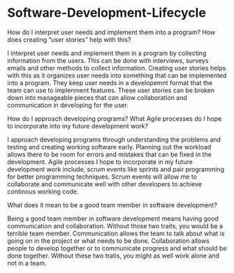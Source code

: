 # Software-Development-Lifecycle

How do I interpret user needs and implement them into a program? How does creating “user stories” help with this?

I interpret user needs and implement them in a program by collecting information from the users. This can be done with
interviews, surveys emails and other methods to collect information. Creating user stories helps with this as it organizes user needs
into something that can be implemented into a program. They keep user needs in a developemnt format that the team can use to implenment features.
These user stories can be broken down into manageable pieces that can allow collaboration and communication in developing
for the user.

How do I approach developing programs? What Agile processes do I hope to incorporate into my future development work?

I approach developing programs through understanding the problems and testing and creating working software early.
Planning out the workload allows there to be room for errors and mistakes that can be fixed in the development.
Agile processes I hope to incorporate in my future development work include, scrum events like sprints
and pair programming for better programming techniques. Scrum events will allow me to collaborate
and communicate well with other developers to achieve continous working code.

What does it mean to be a good team member in software development?

Being a good team member in software development means having good communication and collaboration.
Without those two traits, you would be a terrible team member. Communication allows the team to
talk about what is going on in the project or what needs to be done. Collaboration allows
people to develop together or to communicate progress and what should be done together. Without
these two tratis, you might as well work alone and not in a team.
